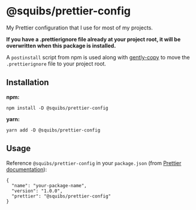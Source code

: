 # @squibs/prettier-config

My Prettier configuration that I use for most of my projects.

**If you have a .prettierignore file already at your project root, it will be overwritten when this package is installed.**

A `postinstall` script from npm is used along with [gently-copy](https://www.npmjs.com/package/gently-copy) to move the `.prettierignore` file to your project root.

## Installation

**npm:**

`npm install -D @squibs/prettier-config`

**yarn:**

`yarn add -D @squibs/prettier-config`

## Usage

Reference `@squibs/prettier-config` in your `package.json` (from [Prettier documentation](https://prettier.io/docs/en/configuration.html#sharing-configurations)):

```
{
  "name": "your-package-name",
  "version": "1.0.0",
  "prettier": "@squibs/prettier-config"
}
```
